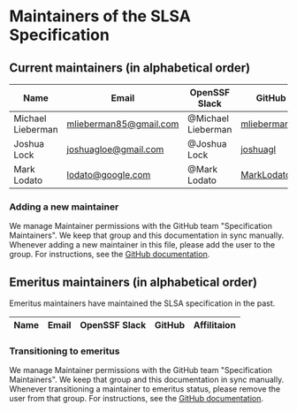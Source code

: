 # Maintainers of the SLSA Specification

## Current maintainers (in alphabetical order)

| Name | Email | OpenSSF Slack | GitHub | Affilitaion |
| --- | --- | --- | --- | --- |
| Michael Lieberman | mlieberman85@gmail.com | @Michael Lieberman | [mlieberman85](https://github.com/mlieberman85) | Kusari |
| Joshua Lock | joshuagloe@gmail.com | @Joshua Lock |  [joshuagl](https://github.com/joshuagl) | Verizon |
| Mark Lodato | lodato@google.com |  @Mark Lodato | [MarkLodato](https://github.com/MarkLodato) | Google |

### Adding a new maintainer

We manage Maintainer permissions with the GitHub team "Specification
Maintainers". We keep that group and this documentation in sync manually.
Whenever adding a new maintainer in this file, please add the user to the group.
For instructions, see the [GitHub documentation](https://docs.github.com/en/organizations/organizing-members-into-teams/adding-organization-members-to-a-team).

## Emeritus maintainers (in alphabetical order)

Emeritus maintainers have maintained the SLSA specification in the past.

| Name | Email | OpenSSF Slack | GitHub | Affilitaion |
| --- | --- | --- | --- | --- |

### Transitioning to emeritus

We manage Maintainer permissions with the GitHub team "Specification
Maintainers". We keep that group and this documentation in sync manually.
Whenever transitioning a maintainer to emeritus status, please remove the user
from that group. For instructions, see the [GitHub documentation](https://docs.github.com/en/organizations/organizing-members-into-teams/removing-organization-members-from-a-team).
